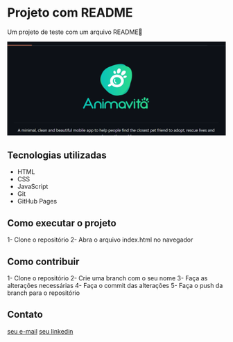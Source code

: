 # Projeto com README
Um projeto de teste com um arquivo README🎇

<img src="./Animacao.gif" alt="gif da tela projeto readme">

## Tecnologias utilizadas
- HTML
- CSS
- JavaScript
- Git
- GitHub Pages
## Como executar o projeto
1- Clone o repositório
2- Abra o arquivo index.html no navegador
## Como contribuir
1- Clone o repositório
2- Crie uma branch com o seu nome
3- Faça as alterações necessárias
4- Faça o commit das alterações
5- Faça o push da branch para o repositório
## Contato
[seu e-mail](mailto:seuemail@email.com)
[seu linkedin](https://www.linkedin.com/in/seu-linkedin/)


